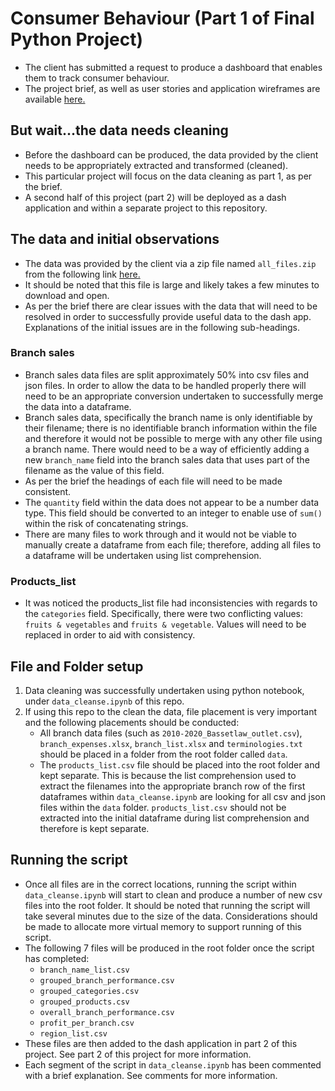 # Consumer Behaviour (Part 1 of Final Python Project)

- The client has submitted a request to produce a dashboard that enables them to track consumer behaviour.
- The project brief, as well as user stories and application wireframes are available [here.](https://miro.com/app/board/uXjVOdPBydg=/?invite_link_id=165928041830)


## But wait...the data needs cleaning

- Before the dashboard can be produced, the data provided by the client needs to be appropriately extracted and transformed (cleaned).
- This particular project will focus on the data cleaning as part 1, as per the brief.
- A second half of this project (part 2) will be deployed as a dash application and within a separate project to this repository.


## The data and initial observations

- The data was provided by the client via a zip file named `all_files.zip` from the following link [here.](https://drive.google.com/file/d/12T1_3h0kUkgc-flBeSa_nDdHNjuAIsX7/view)
- It should be noted that this file is large and likely takes a few minutes to download and open.
- As per the brief there are clear issues with the data that will need to be resolved in order to successfully provide useful data to the dash app. Explanations of the initial issues are in the following sub-headings.

### Branch sales

- Branch sales data files are split approximately 50% into csv files and json files. In order to allow the data to be handled properly there will need to be an appropriate conversion undertaken to successfully merge the data into a dataframe.
- Branch sales data, specifically the branch name is only identifiable by their filename; there is no identifiable branch information within the file and therefore it would not be possible to merge with any other file using a branch name. There would need to be a way of efficiently adding a new `branch_name` field into the branch sales data that uses part of the filename as the value of this field.
- As per the brief the headings of each file will need to be made consistent.
- The `quantity` field within the data does not appear to be a number data type. This field should be converted to an integer to enable use of `sum()` within the risk of concatenating strings.
- There are many files to work through and it would not be viable to manually create a dataframe from each file; therefore, adding all files to a dataframe will be undertaken using list comprehension.

### Products_list

- It was noticed the products_list file had inconsistencies with regards to the `categories` field. Specifically, there were two conflicting values: `fruits & vegetables` and `fruits & vegetable`. Values will need to be replaced in order to aid with consistency.


## File and Folder setup

1. Data cleaning was successfully undertaken using python notebook, under `data_cleanse.ipynb` of this repo.
2. If using this repo to the clean the data, file placement is very important and the following placements should be conducted:
    - All branch data files (such as `2010-2020_Bassetlaw_outlet.csv`), `branch_expenses.xlsx`, `branch_list.xlsx` and `terminologies.txt` should be placed in a folder from the root folder called `data`.
    - The `products_list.csv` file should be placed into the root folder and kept separate. This is because the list comprehension used to extract the filenames into the appropriate branch row of the first dataframes within `data_cleanse.ipynb` are looking for all csv and json files within the `data` folder. `products_list.csv` should not be extracted into the initial dataframe during list comprehension and therefore is kept separate.


## Running the script

- Once all files are in the correct locations, running the script within `data_cleanse.ipynb` will start to clean and produce a number of new csv files into the root folder. It should be noted that running the script will take several minutes due to the size of the data. Considerations should be made to allocate more virtual memory to support running of this script.
- The following 7 files will be produced in the root folder once the script has completed:
    - `branch_name_list.csv`
    - `grouped_branch_performance.csv`
    - `grouped_categories.csv`
    - `grouped_products.csv`
    - `overall_branch_performance.csv`
    - `profit_per_branch.csv`
    - `region_list.csv`
- These files are then added to the dash application in part 2 of this project. See part 2 of this project for more information.
- Each segment of the script in `data_cleanse.ipynb` has been commented with a brief explanation. See comments for more information.


